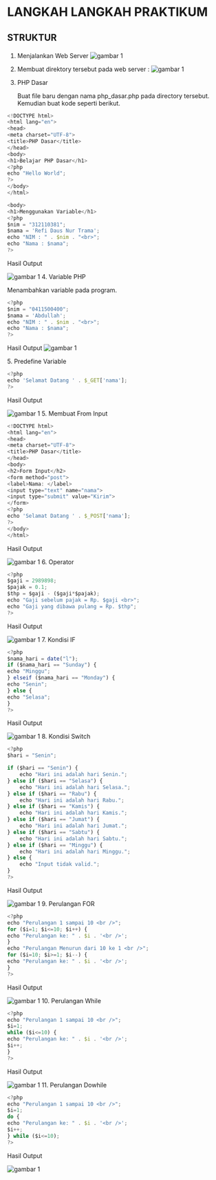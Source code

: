 # LANGKAH LANGKAH PRAKTIKUM
## STRUKTUR   <p>

1. Menjalankan Web Server
![gambar 1](img/1.png) <p>
2. Membuat direktory tersebut pada web server :
![gambar 1](img/2.png) <p>
3. PHP Dasar <p>
Buat file baru dengan nama php_dasar.php pada directory tersebut. Kemudian buat kode seperti
berikut.
```javascript
<!DOCTYPE html>
<html lang="en">
<head>
<meta charset="UTF-8">
<title>PHP Dasar</title>
</head>
<body>
<h1>Belajar PHP Dasar</h1>
<?php
echo "Hello World";
?>
</body>
</html>

<body>
<h1>Menggunakan Variable</h1>
<?php
$nim = "312110381";
$nama = 'Refi Daus Nur Trama';
echo "NIM : " . $nim . "<br>";
echo "Nama : $nama";
?>
```
Hasil Output<p>
![gambar 1](img/3.png) 
4. Variable PHP<p>
Menambahkan variable pada program.
```javascript
<?php
$nim = "0411500400";
$nama = 'Abdullah';
echo "NIM : " . $nim . "<br>";
echo "Nama : $nama";
?>
```
Hasil Output
![gambar 1](img/3.png) <p>
5. Predefine Variable<p>
```javascript
<?php
echo 'Selamat Datang ' . $_GET['nama'];
?>
```
Hasil Output<p>
![gambar 1](img/4.png) 
5. Membuat From Input<p>
```javascript
<!DOCTYPE html>
<html lang="en">
<head>
<meta charset="UTF-8">
<title>PHP Dasar</title>
</head>
<body>
<h2>Form Input</h2>
<form method="post">
<label>Nama: </label>
<input type="text" name="nama">
<input type="submit" value="Kirim">
</form>
<?php
echo 'Selamat Datang ' . $_POST['nama'];
?>
</body>
</html>
```
Hasil Output<p>
![gambar 1](img/5.png) 
6. Operator<p>
```javascript
<?php
$gaji = 2989898;
$pajak = 0.1;
$thp = $gaji - ($gaji*$pajak);
echo "Gaji sebelum pajak = Rp. $gaji <br>";
echo "Gaji yang dibawa pulang = Rp. $thp";
?>
```
Hasil Output<p>
![gambar 1](img/6.png) 
7. Kondisi IF <p>
```javascript
<?php
$nama_hari = date("l");
if ($nama_hari == "Sunday") {
echo "Minggu";
} elseif ($nama_hari == "Monday") {
echo "Senin";
} else {
echo "Selasa";
}
?>
```
Hasil Output<p>
![gambar 1](img/7.png) 
8. Kondisi Switch<p>
```javascript
<?php
$hari = "Senin";

if ($hari == "Senin") {
    echo "Hari ini adalah hari Senin.";
} else if ($hari == "Selasa") {
    echo "Hari ini adalah hari Selasa.";
} else if ($hari == "Rabu") {
    echo "Hari ini adalah hari Rabu.";
} else if ($hari == "Kamis") {
    echo "Hari ini adalah hari Kamis.";
} else if ($hari == "Jumat") {
    echo "Hari ini adalah hari Jumat.";
} else if ($hari == "Sabtu") {
    echo "Hari ini adalah hari Sabtu.";
} else if ($hari == "Minggu") {
    echo "Hari ini adalah hari Minggu.";
} else {
    echo "Input tidak valid.";
}
?>

```
Hasil Output<p>
![gambar 1](img/8.png) 
9. Perulangan FOR<p>
```javascript
<?php
echo "Perulangan 1 sampai 10 <br />";
for ($i=1; $i<=10; $i++) {
echo "Perulangan ke: " . $i . '<br />';
}
echo "Perulangan Menurun dari 10 ke 1 <br />";
for ($i=10; $i>=1; $i--) {
echo "Perulangan ke: " . $i . '<br />';
}
?>
```
Hasil Output<p>
![gambar 1](img/9.png) 
10. Perulangan While<p>
```javascript
<?php
echo "Perulangan 1 sampai 10 <br />";
$i=1;
while ($i<=10) {
echo "Perulangan ke: " . $i . '<br />';
$i++;
}
?>
```
Hasil Output<p>
![gambar 1](img/10.png) 
11. Perulangan Dowhile
```javascript
<?php
echo "Perulangan 1 sampai 10 <br />";
$i=1;
do {
echo "Perulangan ke: " . $i . '<br />';
$i++;
} while ($i<=10);
?>
```
Hasil Output<p>
![gambar 1](img/11.png) 
